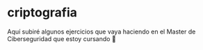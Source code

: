 # criptografia
Aquí subiré algunos ejercicios que vaya haciendo en el Master de Ciberseguridad que estoy cursando :star_struck:
